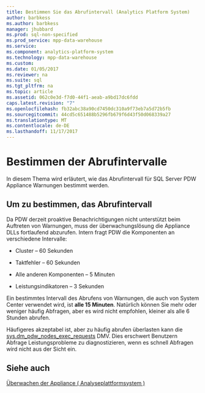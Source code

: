 ```yaml
---
title: Bestimmen Sie das Abrufintervall (Analytics Platform System)
author: barbkess
ms.author: barbkess
manager: jhubbard
ms.prod: sql-non-specified
ms.prod_service: mpp-data-warehouse
ms.service: 
ms.component: analytics-platform-system
ms.technology: mpp-data-warehouse
ms.custom: 
ms.date: 01/05/2017
ms.reviewer: na
ms.suite: sql
ms.tgt_pltfrm: na
ms.topic: article
ms.assetid: 062c0e3d-f7d0-44f1-aeab-a9bd17dc6fdd
caps.latest.revision: "7"
ms.openlocfilehash: fb32abc38a90cd7450dc310a9f73eb7a5d72b5fb
ms.sourcegitcommit: 44cd5c651488b5296fb679f6d43f50d068339a27
ms.translationtype: MT
ms.contentlocale: de-DE
ms.lasthandoff: 11/17/2017
---
```

# <a name="determine-polling-frequency"></a>Bestimmen der Abrufintervalle
In diesem Thema wird erläutert, wie das Abrufintervall für SQL Server PDW Appliance Warnungen bestimmt werden.  
  
## <a name="to-determine-the-polling-frequency"></a>Um zu bestimmen, das Abrufintervall  
Da PDW derzeit proaktive Benachrichtigungen nicht unterstützt beim Auftreten von Warnungen, muss der überwachungslösung die Appliance DLLs fortlaufend abzurufen.  Intern fragt PDW die Komponenten an verschiedene Intervalle:  
  
-   Cluster – 60 Sekunden  
  
-   Taktfehler – 60 Sekunden  
  
-   Alle anderen Komponenten – 5 Minuten  
  
-   Leistungsindikatoren – 3 Sekunden  
  
Ein bestimmtes Intervall des Abrufens von Warnungen, die auch von System Center verwendet wird, ist **alle 15 Minuten**.  Natürlich können Sie mehr oder weniger häufig Abfragen, aber es wird nicht empfohlen, kleiner als alle 6 Stunden abrufen.  
  
Häufigeres akzeptabel ist, aber zu häufig abrufen überlasten kann die [sys.dm_pdw_nodes_exec_requests](http://msdn.microsoft.com/en-us/library/ms177648(v=sql11).aspx) DMV.  Dies erschwert Benutzern Abfrage Leistungsprobleme zu diagnostizieren, wenn es schnell Abfragen wird nicht aus der Sicht ein.  
  
## <a name="see-also"></a>Siehe auch  
<!-- MISSING LINKS [Common Metadata Query Examples &#40;SQL Server PDW&#41;](../sqlpdw/common-metadata-query-examples-sql-server-pdw.md)  -->  
[Überwachen der Appliance &#40; Analyseplattformsystem &#41;](appliance-monitoring.md)  
  

